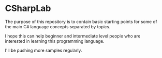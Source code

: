 # CSharpLab
The purpose of this repository is to contain basic starting points for some of the main C# language concepts separated by topics.  

I hope this can help beginner and intermediate level people who are interested in learning this programming language.  

I'll be pushing more samples regularly.  
